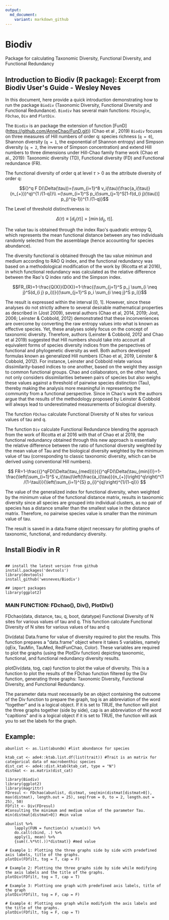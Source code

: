 ```yaml
---
output:
  md_document:
    variant: markdown_github
---
```


# Biodiv

Package for calculating Taxonomic Diversity, Functional Diversity, and Functional Redundancy

## Introduction to Biodiv (R package): Excerpt from Biodiv User's Guide - Wesley Neves

In this document, here provide a quick introduction demonstrating how to run the package `Biodiv` (Taxonomic Diversity, Functional Diversity and Functional Redundance). `Biodiv` has several main functions: `FDsingle`, `FDchao`, `Div` and `PlotDiv`.

The `Biodiv` is an package the extension of function [FunD] ([https://github.com/AnneChao/FunD.git)](https://github.com/AnneChao/FunD.git)) (Chao et al , 2019) `Biodiv` focuses on three measures of Hill numbers of order q: species richness (`q = 0`), Shannon diversity (`q = 1`, the exponential of Shannon entropy) and Simpson diversity (`q = 2`, the inverse of Simpson concentration) and extend Hill numbers to three dimensions under Hill-Chao family frame work (Chao et al., 2019): Taxonomic diversity (TD), Functional diversity (FD) and Functional redundance (FR).

The functional diversity of order q at level $\tau>0$ as the attribute diversity of order q:

$${}^q F D(\Delta(\tau))=(\sum_{i=1}^8 v_i(\tau)(\frac{a_i(\tau)}{n_{+}})^q)^{1 /(1-q)}\\ =(\sum_{i=1}^S p_i(\sum_{j=1}^S[1-f(d_{i j}(\tau))] p_j)^{q-1})^{1 /(1-q)}$$

The Level of threshold distinctiveness is:

$$
\begin{equation} \Delta(\tau) \equiv\left[d_{i j}(\tau)\right]=\left[\min \left(d_{i j}, \tau\right)\right] . \end{equation}
$$

The value tau is obtained through the index Rao's quadratic entropy Q, which represents the mean functional distance between any two individuals randomly selected from the assemblage (hence accounting for species abundance).

The diversity functional is obtained through the tau value minimun and medium according to RAO Q index, and the functional redundancy was based on a methodological modification of the work by (Ricotta et al 2016), in which functional redundancy was calculated as the relative difference between the Rao's Q index ratio and the Simpson index.

$$FR_{R}=1-\frac{Q(X)}{D(X)}=1-\frac{(\sum_{j=1}^S p_j \sum_{i \neq j}^S(d_{i j} p_i))}{(\sum_{j=1}^S p_i \sum_{i \neq j}^S p_i)}$$

The result is expressed within the interval [0, 1]. However, since these analyses do not strictly adhere to several desirable mathematical properties as described in (Jost 2009), several authors (Chao et al, 2014, 2019; Jost, 2006; Leinster & Cobbold, 2012) demonstrated that these inconveniences are overcome by converting the raw entropy values into what is known as effective species. Yet, these analyses solely focus on the concept of taxonomic diversity. Therefore, authors (Leinster & Cobbold, 2012 and Chao et al 2019) suggested that Hill numbers should take into account all equivalent forms of species diversity indices from the perspectives of functional and phylogenetic diversity as well. Both authors developed formulas known as generalized Hill numbers (Chao et al, 2019, Leinster & Cobbold, 2012). For instance, Leinster and Cobbold relate various dissimilarity-based indices to one another, based on the weight they assign to common functional groups. Chao and collaborators, on the other hand, not only considers dissimilarities between pairs of species but also weighs these values against a threshold of pairwise species distinction (Tau), thereby making the analysis more meaningful in representing the community from a functional perspective. Since in Chao's work the authors argue that the results of the methodology proposed by Leinster & Cobbold will always lead to underestimated measurements of biological diversity.

The function `FDchao` calculate Functional Diversity of N sites for various values of tau and q.

The function `Div` calculate Functional Redundance blending the approach from the work of Ricotta et al 2016 with that of Chao et al 2019, the functional redundancy obtained through this new approach is essentially the relative difference between the ratio of functional diversity weighted by the mean value of Tau and the biological diversity weighted by the minimum value of tau (corresponding to classic taxonomic diversity, which can be derived using conventional Hill numbers).

$$
FR=1-\frac{{}^qFD(\Delta(\tau_{med}))}{{}^qFD(\Delta(\tau_{min}))}=1-\frac{\left(\sum_{i=1}^S v_i(\tau)\left(\frac{a_i(\tau)}{n_{+}}\right)^q\right)^{1 /(1-\tau)}}{\left(\sum_{i=1}^{S} p_{i}^{q}\right)^{1/(1-q)}}
$$

The value of the generalized index for functional diversity, when weighted by the minimum value of the functional distance matrix, results in taxonomic diversity since all species are grouped into individual clusters, as no pair of species has a distance smaller than the smallest value in the distance matrix. Therefore, no pairwise species value is smaller than the minimum value of tau.

The result is saved in a data.frame object necessary for plotting graphs of taxonomic, functional, and redundancy diversity.

## Install Biodiv in R

```{r}

## install the latest version from github
install.packages('devtools')
library(devtools)
install_github('wesneves/Biodiv')

## import packages
library(ggplot2)
```

### MAIN FUNCTION: FDchao(), Div(), PlotDiv()

FDchao(data, distance, tau, q, boot, datatype) Functional Diversity of N sites for various values of tau and q. This function calculate Functional Diversity of N sites for various values of tau and q

Div(data) Data.frame for value of diversity required to plot the results. This function prepares a "data.frame" object where it takes 5 variables, namely (qEix, TauMin, TauMed, RedFunChao, Color). These variables are required to plot the graphs (using the PlotDiv function) depicting taxonomic, functional, and functional redundancy diversity results.

plotDiv(data, tog, cap) function to plot the value of diversity. This is a function to plot the results of the FDchao function filtered by the Div function, generating three graphs: Taxonomic Diversity, Functional Diversity, and Functional Redundancy.

The parameter data must necessarily be an object containing the outcome of the Div function to prepare the graph, tog is an abbreviation of the word "together" and is a logical object. If it is set to TRUE, the function will plot the three graphs together (side by side), cap is an abbreviation of the word "capitions" and is a logical object if it is set to TRUE, the function will ask you to set the labels for the graph.

## Example:

```{r}
abunlist <- as.list(abundm) #list abundance for species

ktab_cat <- ade4::ktab.list.df(list(trait)) #Trait is an matrix for categorical data of macrobenthic species 
dist_cat <- ade4::dist.ktab(ktab_cat, type = "N")
distmat <- as.matrix(dist_cat)

library(Biodiv)
library(ggplot2)
library(magrittr)
FDresul <- FDchao(abunlist, distmat, seq(min(distmat[distmat>0]), max(distmat), length.out = 25), seq(from = 0, to = 2, length.out = 25), 50)
FDfilt <- Div(FDresul)
#Consulting the minimum and medium value of the parameter Tau.
min(distmat[distmat>0]) #min value

abunlist %>%
    lapply(FUN = function(x) x/sum(x)) %>%
    do.call(cbind, .) %>%
    apply(1, mean) %>%
    {sum((.%*%t(.))*distmat)} #med value

# Example 1: Plotting the three graphs side by side with predefined axis labels, title of the graphs.
plotDiv(FDfilt, tog = T, cap = F)

# Example 2: Plotting the three graphs side by side while modifying the axis labels and the title of the graphs.
plotDiv(FDfilt, tog = T, cap = T)

# Example 3: Plotting one graph with predefined axis labels, title of the graph
plotDiv(FDfilt, tog = F, cap = F)

# Example 4: Plotting one graph while modifyinh the axis labels and the title of the graphs.
plotDiv(FDfilt, tog = F, cap = T)
```
